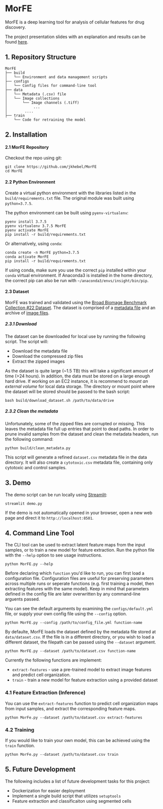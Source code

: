 # MorFE

MorFE is a deep learning tool for analysis of cellular features for drug
discovery.

The project presentation slides with an explanation and results can be found
[here](https://bit.ly/MorFE-slides).

## 1. Repository Structure

    MorFE
    ├── build
    │   └── Environment and data management scripts
    ├── configs
    │   └── Config files for command-line tool
    ├── data
    │   └── Metadata (.csv) file
    │   └── Image collections
    │       └── Image channels (.tiff)
    │            ...
    │        ....
    ├── train
        └── Code for retraining the model

## 2. Installation

#### 2.1 MorFE Repository

Checkout the repo using git:

    git clone https://github.com/jkhebel/MorFE
    cd MorFE

#### 2.2 Python Environment

Create a virtual python environment with the libraries listed in the
`build/requirements.txt` file. The original module was built using
`python=3.7.5`.

The python environment can be built using `pyenv-virtualenv`:

    pyenv install 3.7.5
    pyenv virtualenv 3.7.5 MorFE
    pyenv activate MorFE
    pip install -r build/requirements.txt

Or alternatively, using `conda`:

    conda create -n MorFE python=3.7.5
    conda activate MorFE
    pip install -r build/requirements.txt

If using conda, make sure you use the correct `pip` installed within your `
conda` virtual environment. If Anaconda3 is installed in the home directory,
the correct pip can also be run with `~/anaconda3/envs/insight/bin/pip`.

#### 2.3 Dataset

MorFE was trained and validated using the
[Broad Biomage Benchmark Collection #22 Dataset](https://data.broadinstitute.org/bbbc/BBBC022/). The dataset is comprised of a
[metadata file](https://data.broadinstitute.org/bbbc/BBBC022/BBBC022_v1_image.csv)
and an archive of
[image files](https://data.broadinstitute.org/bbbc/BBBC022/BBBC022_v1_images_urls.txt).

##### 2.3.1 Download

The dataset can be downloaded for local use by running the following script.
The script will:

-   Download the metadata file
-   Download the compressed zip files
-   Extract the zipped images

As the dataset is quite large (~1.5 TB) this will take a significant amount
of time (>24 hours). In addition, the data must be stored on a large enough hard drive.
If working on an EC2 instance, it is recommend to *mount an external volume*
for local data storage. The directory or mount point where the dataset will be
stored should be passed to the bash script:

    bash build/download_dataset.sh /path/to/data/drive

##### 2.3.2 Clean the metadata

Unfortunately, some of the zipped files are corrupted or missing.
This leaves the metadata file full up entries that point to dead paths.
In order to prune invalid samples from the dataset and clean the metadata
headers, run the following command:

    python build/clean_metadata.py

This script will generate a refined `dataset.csv` metadata file in the data directory.
It will also create a `cytotoxic.csv` metadata file, containing only cytotoxic
and control samples.

## 3. Demo

The demo script can be run locally using [Streamlit](streamlit.io):

    streamlit demo.py

If the demo is not automatically opened in your browser, open a new web page
and direct it to `http://localhost:8501`.

## 4. Command Line Tool

The CLI tool can be used to extract latent feature maps from the input samples,
or to train a new model for feature extraction. Run the python file with the
`--help` option to see usage instructions.

    python MorFE.py --help

Before declaring which `function` you'd like to run, you can first load a
configuration file. Configuration files are useful for preserving parameters
across multiple runs or seperate functions \(e.g. first training a model, then
extracting features with the same model\). Keep in mind that parameters defined
in the config file are later overwritten by any command-line arguents passed.

You can see the default arguments by examining the `configs/default.yml` file,
or supply your own config file using the `--config` option.

    python MorFE.py --config /path/to/config_file.yml function-name

By defaulte, MorFE loads the dataset defined by the metadata file stored at
`data/dataset.csv`. If the file is in a different directory, or you wish to
load a different dataset, the filepath can be passed using the `--dataset`
argument.

    python MorFE.py --dataset /path/to/dataset.csv function-name

Currently the following functions are implement:

- `extract-features` - use a pre-trained model to extract image features and predict cell organization.  
- `train` - train a new model for feature extraction using a provided dataset

### 4.1 Feature Extraction (Inference)

You can use the `extract-features` function to predict cell organization maps
from input samples, and extract the corresponding feature maps.

    python MorFe.py --dataset /path/to/dataset.csv extract-features

### 4.2 Training

If you would like to train your own model, this can be achieved using the `train`
function.

    python MorFe.py --dataset /path/to/dataset.csv train

## 5. Future Development

The following includes a list of future development tasks for this project:

 - Dockerization for easier deployment
 - Implement a single build script that utilizes `setuptools`
 - Feature extraction and classificaiton using segmented cells

